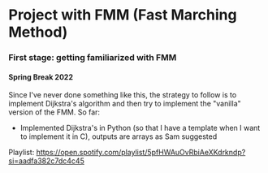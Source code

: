 # Project with FMM (Fast Marching Method)

### First stage: getting familiarized with FMM
#### Spring Break 2022
Since I've never done something like this, the strategy to follow is to implement Dijkstra's algorithm and then try to implement the "vanilla" version of the FMM. So far:

   - Implemented Dijkstra's in Python (so that I have a template when I want to implement it in C), outputs are arrays as Sam suggested


Playlist: https://open.spotify.com/playlist/5pfHWAuOvRbiAeXKdrkndp?si=aadfa382c7dc4c45
